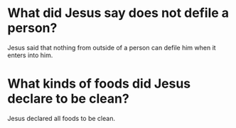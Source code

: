 # What did Jesus say does not defile a person?

Jesus said that nothing from outside of a person can defile him when it enters into him.

# What kinds of foods did Jesus declare to be clean?

Jesus declared all foods to be clean.
